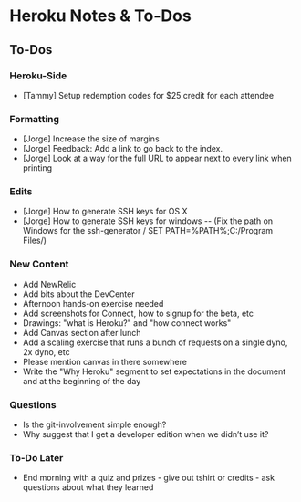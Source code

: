 # Heroku Notes & To-Dos

## To-Dos

### Heroku-Side

* [Tammy] Setup redemption codes for $25 credit for each attendee

### Formatting

* [Jorge] Increase the size of margins
* [Jorge] Feedback: Add a link to go back to the index.
* [Jorge] Look at a way for the full URL to appear next to every link when printing

### Edits

* [Jorge] How to generate SSH keys for OS X
* [Jorge] How to generate SSH keys for windows -- (Fix the path on Windows for the ssh-generator / SET PATH=%PATH%;C:/Program Files/)

### New Content

* Add NewRelic
* Add bits about the DevCenter
* Afternoon hands-on exercise needed
* Add screenshots for Connect, how to signup for the beta, etc
* Drawings: "what is Heroku?" and "how connect works"
* Add Canvas section after lunch
* Add a scaling exercise that runs a bunch of requests on a single dyno, 2x dyno, etc
* Please mention canvas in there somewhere
* Write the "Why Heroku" segment to set expectations in the document and at the beginning of the day

### Questions

* Is the git-involvement simple enough?
* Why suggest that I get a developer edition when we didn’t use it?

### To-Do Later

* End morning with a quiz and prizes - give out tshirt or credits - ask questions about what they learned
